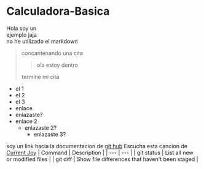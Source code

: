 # Calculadora-Basica
Hola soy un   
ejemplo 
jaja   
no he utilizado el 
markdown

>concantenando una cita  
>
>> ola estoy dentro  
>
> termine mi cita
- el 1
- el 2
- el 3
- enlace    
- enlazaste?
- enlace 2
    - enlazaste 2?
        - enlazaste 3?  

soy un link hacia la documentacion de [git hub](https://docs.github.com/es/get-started/writing-on-github/getting-started-with-writing-and-formatting-on-github/basic-writing-and-formatting-syntax#quoting-text)
Escucha esta cancion de  [Current Joy](https://www.youtube.com/watch?v=n1h1AOeVQ38)
| Command | Description |
| --- | --- |
| git status | List all new or modified files |
| git diff | Show file differences that haven't been staged |
